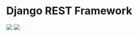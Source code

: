 # Django REST Framework

![](https://bezkoder.com/wp-content/uploads/2020/04/django-rest-api-tutorial-example-architecture.png)
![](https://miro.medium.com/max/724/1*lAMsvtB6afHwTQYCNM1xvw.png)
